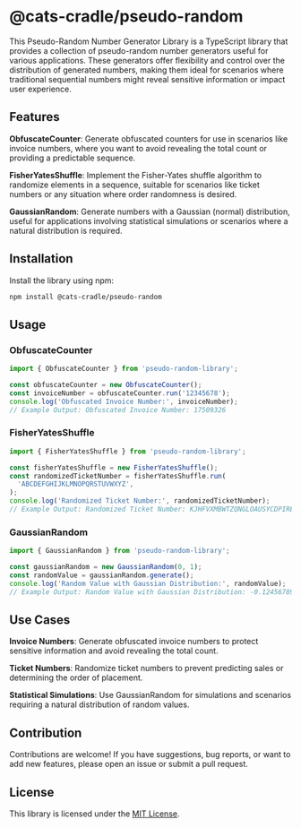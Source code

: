 # @cats-cradle/pseudo-random

This Pseudo-Random Number Generator Library is a TypeScript library that
provides a collection of pseudo-random number generators useful for various
applications. These generators offer flexibility and control over the
distribution of generated numbers, making them ideal for scenarios where
traditional sequential numbers might reveal sensitive information or impact user
experience.

## Features

**ObfuscateCounter**: Generate obfuscated counters for use in scenarios like
invoice numbers, where you want to avoid revealing the total count or providing
a predictable sequence.

**FisherYatesShuffle**: Implement the Fisher-Yates shuffle algorithm to
randomize elements in a sequence, suitable for scenarios like ticket numbers or
any situation where order randomness is desired.

**GaussianRandom**: Generate numbers with a Gaussian (normal) distribution,
useful for applications involving statistical simulations or scenarios where a
natural distribution is required.

## Installation

Install the library using npm:

```bash
npm install @cats-cradle/pseudo-random
```

## Usage

### ObfuscateCounter

```typescript
import { ObfuscateCounter } from 'pseudo-random-library';

const obfuscateCounter = new ObfuscateCounter();
const invoiceNumber = obfuscateCounter.run('12345678');
console.log('Obfuscated Invoice Number:', invoiceNumber);
// Example Output: Obfuscated Invoice Number: 17509326
```

### FisherYatesShuffle

```typescript
import { FisherYatesShuffle } from 'pseudo-random-library';

const fisherYatesShuffle = new FisherYatesShuffle();
const randomizedTicketNumber = fisherYatesShuffle.run(
  'ABCDEFGHIJKLMNOPQRSTUVWXYZ',
);
console.log('Randomized Ticket Number:', randomizedTicketNumber);
// Example Output: Randomized Ticket Number: KJHFVXMBWTZQNGLOAUSYCDPIRE
```

### GaussianRandom

```typescript
import { GaussianRandom } from 'pseudo-random-library';

const gaussianRandom = new GaussianRandom(0, 1);
const randomValue = gaussianRandom.generate();
console.log('Random Value with Gaussian Distribution:', randomValue);
// Example Output: Random Value with Gaussian Distribution: -0.124567892
```

## Use Cases

**Invoice Numbers**: Generate obfuscated invoice numbers to protect sensitive
information and avoid revealing the total count.

**Ticket Numbers**: Randomize ticket numbers to prevent predicting sales or
determining the order of placement.

**Statistical Simulations**: Use GaussianRandom for simulations and scenarios
requiring a natural distribution of random values.

## Contribution

Contributions are welcome! If you have suggestions, bug reports, or want to add
new features, please open an issue or submit a pull request.

## License

This library is licensed under the [MIT License](./LICENSE).
